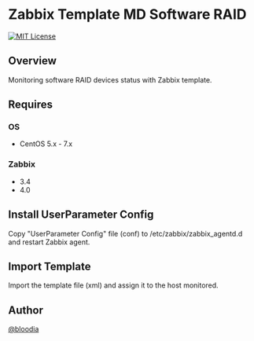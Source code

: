 # Zabbix Template MD Software RAID
[![MIT License](http://img.shields.io/badge/license-MIT-blue.svg?style=flat)](https://github.com/bloodia/Zabbix-Template-MD-Software-RAID/blob/master/LICENSE)

## Overview
Monitoring software RAID devices status with Zabbix template.  

## Requires
### OS
- CentOS 5.x - 7.x

### Zabbix
- 3.4
- 4.0

## Install UserParameter Config
Copy "UserParameter Config" file (conf) to /etc/zabbix/zabbix_agentd.d and restart Zabbix agent.  

## Import Template
Import the template file (xml) and assign it to the host monitored.

## Author
[@bloodia](https://twitter.com/bloodiadotnet)
